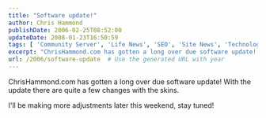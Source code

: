 ```yaml
---
title: "Software update!"
author: Chris Hammond
publishDate: 2006-02-25T08:52:00
updateDate: 2008-01-23T16:50:59
tags: [ 'Community Server', 'Life News', 'SEO', 'Site News', 'Technology' ]
excerpt: "ChrisHammond.com has gotten a long over due software update! With the update there are quite a few changes with the skins. I'll be making more adjustments later this weekend, stay..."
url: /2006/software-update  # Use the generated URL with year
---
```

<P>ChrisHammond.com has gotten a long over due software update! With the update there are quite a few changes with the skins.</P> <P>I'll be making more adjustments later this weekend, stay tuned!</P>
